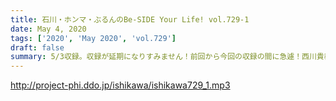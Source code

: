 ```yaml
---
title: 石川・ホンマ・ぶるんのBe-SIDE Your Life! vol.729-1
date: May 4, 2020
tags: ['2020', 'May 2020', 'vol.729']
draft: false
summary: 5/3収録。収録が延期になりすみません！前回から今回の収録の間に急遽！西川貴教のANNが！
---
```


http://project-phi.ddo.jp/ishikawa/ishikawa729_1.mp3